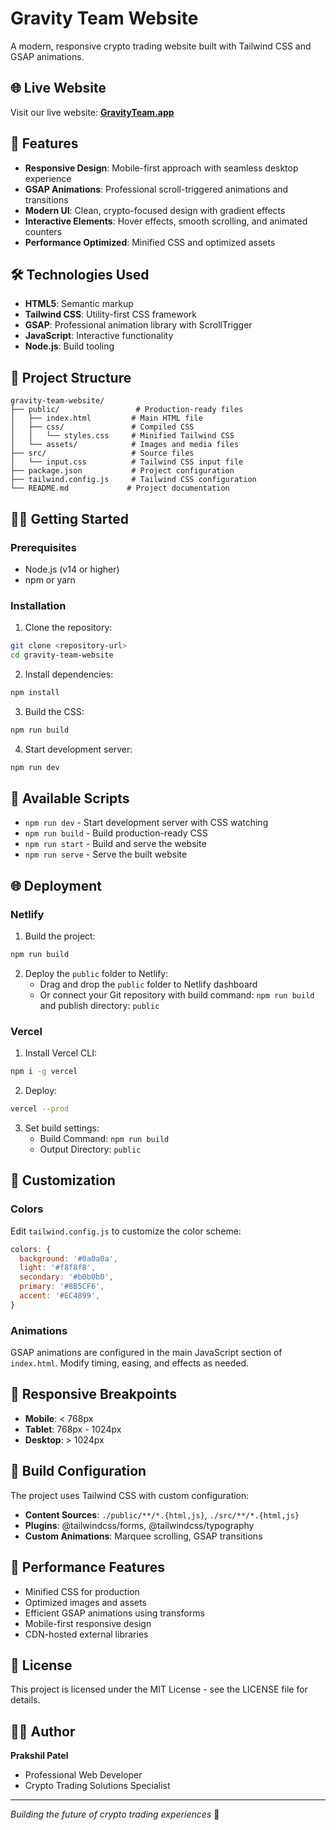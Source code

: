 # Gravity Team Website

A modern, responsive crypto trading website built with Tailwind CSS and GSAP animations.

## 🌐 Live Website

Visit our live website: **[GravityTeam.app](gravityteam21-e5da77.netlify.app/)**

## 🚀 Features

- **Responsive Design**: Mobile-first approach with seamless desktop experience
- **GSAP Animations**: Professional scroll-triggered animations and transitions
- **Modern UI**: Clean, crypto-focused design with gradient effects
- **Interactive Elements**: Hover effects, smooth scrolling, and animated counters
- **Performance Optimized**: Minified CSS and optimized assets

## 🛠️ Technologies Used

- **HTML5**: Semantic markup
- **Tailwind CSS**: Utility-first CSS framework
- **GSAP**: Professional animation library with ScrollTrigger
- **JavaScript**: Interactive functionality
- **Node.js**: Build tooling

## 📁 Project Structure

```
gravity-team-website/
├── public/                 # Production-ready files
│   ├── index.html         # Main HTML file
│   ├── css/               # Compiled CSS
│   │   └── styles.css     # Minified Tailwind CSS
│   └── assets/            # Images and media files
├── src/                   # Source files
│   └── input.css          # Tailwind CSS input file
├── package.json           # Project configuration
├── tailwind.config.js     # Tailwind CSS configuration
└── README.md             # Project documentation
```

## 🏃‍♂️ Getting Started

### Prerequisites

- Node.js (v14 or higher)
- npm or yarn

### Installation

1. Clone the repository:
```bash
git clone <repository-url>
cd gravity-team-website
```

2. Install dependencies:
```bash
npm install
```

3. Build the CSS:
```bash
npm run build
```

4. Start development server:
```bash
npm run dev
```

## 📜 Available Scripts

- `npm run dev` - Start development server with CSS watching
- `npm run build` - Build production-ready CSS
- `npm run start` - Build and serve the website
- `npm run serve` - Serve the built website

## 🌐 Deployment

### Netlify

1. Build the project:
```bash
npm run build
```

2. Deploy the `public` folder to Netlify:
   - Drag and drop the `public` folder to Netlify dashboard
   - Or connect your Git repository with build command: `npm run build` and publish directory: `public`

### Vercel

1. Install Vercel CLI:
```bash
npm i -g vercel
```

2. Deploy:
```bash
vercel --prod
```

3. Set build settings:
   - Build Command: `npm run build`
   - Output Directory: `public`

## 🎨 Customization

### Colors

Edit `tailwind.config.js` to customize the color scheme:

```javascript
colors: {
  background: '#0a0a0a',
  light: '#f8f8f8',
  secondary: '#b0b0b0',
  primary: '#8B5CF6',
  accent: '#EC4899',
}
```

### Animations

GSAP animations are configured in the main JavaScript section of `index.html`. Modify timing, easing, and effects as needed.

## 📱 Responsive Breakpoints

- **Mobile**: < 768px
- **Tablet**: 768px - 1024px
- **Desktop**: > 1024px

## 🔧 Build Configuration

The project uses Tailwind CSS with custom configuration:

- **Content Sources**: `./public/**/*.{html,js}`, `./src/**/*.{html,js}`
- **Plugins**: @tailwindcss/forms, @tailwindcss/typography
- **Custom Animations**: Marquee scrolling, GSAP transitions

## 🚀 Performance Features

- Minified CSS for production
- Optimized images and assets
- Efficient GSAP animations using transforms
- Mobile-first responsive design
- CDN-hosted external libraries

## 📄 License

This project is licensed under the MIT License - see the LICENSE file for details.

## 👨‍💻 Author

**Prakshil Patel**
- Professional Web Developer
- Crypto Trading Solutions Specialist

---

*Building the future of crypto trading experiences* 🚀

